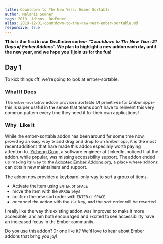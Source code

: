 ```yaml
---
title: Countdown to The New Year: Ember Sortable
author: Melanie Sumner
tags: 2019, Addons, DecEmber
alias: 2019-12-01-countdown-to-the-new-year-ember-sortable.md
responsive: true
---
```


<b>This is the first in our DecEmber series- <i>"Countdown to The New Year: 31 Days of Ember Addons"</i>.  We plan to highlight a new addon each day until the new year, and we hope you'll join us for the fun!</b>

## Day 1
To kick things off, we're going to look at [ember-sortable](https://emberobserver.com/addons/ember-sortable). 

### What It Does
The `ember-sortable` addon provides sortable UI primitives for Ember apps- this is super useful in the sense that teams don't have to reinvent this very common pattern every time they need it for their own applications! 

### Why I Like It
While the ember-sortable addon has been around for some time now, providing an easy way to add drag and drop to an Ember app, it is the most recent additions that have made this addon especially worth paying attention to. [Yicheng Gong](https://github.com/ygongdev), a software engineer at LinkedIn, noticed that the addon, while popular, was missing accessibility support. The addon ended up making its way to the [Adopted Ember Addons org](https://github.com/adopted-ember-addons/), a place where addons can obtain new maintainers and support. 

The addon now provides a keyboard-only way to sort a group of items- 

- Activate the item using `ENTER` or `SPACE`
- move the item with the `ARROW` keys
- confirm the new sort order with `ENTER` or `SPACE`
- or cancel the action with the `ESC` key, and the sort order will be reverted.

I really like the way this existing addon was improved to make it more accessible, and am both encouraged and excited to see accessibility have an increased focus in the Ember community.

Do you use this addon? Or one like it? We'd love to hear about Ember addons that bring you joy! 
